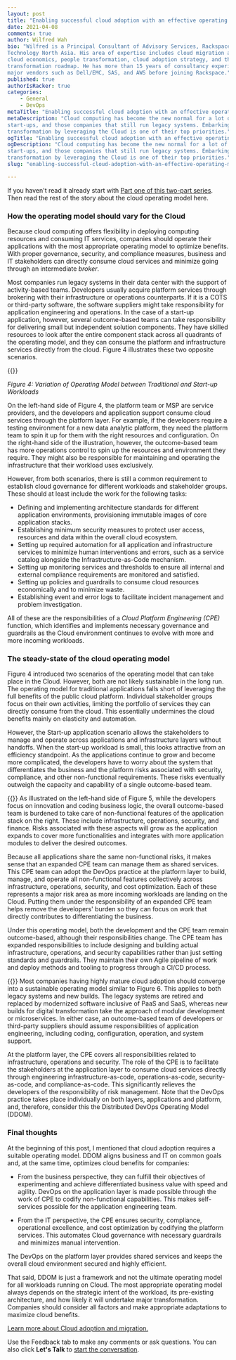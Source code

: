 ```yaml
---
layout: post
title: "Enabling successful cloud adoption with an effective operating model: Part two"
date: 2021-04-08
comments: true
author: Wilfred Wah
bio: "Wilfred is a Principal Consultant of Advisory Services, Rackspace
Technology North Asia. His area of expertise includes cloud migration assessment,
cloud economics, people transformation, cloud adoption strategy, and the
transformation roadmap. He has more than 15 years of consultancy experience with
major vendors such as Dell/EMC, SAS, and AWS before joining Rackspace."
published: true
authorIsRacker: true
categories:
    - General
    - DevOps
metaTitle: "Enabling successful cloud adoption with an effective operating model: Part two"
metaDescription: "Cloud computing has become the new normal for a lot of enterprises,
start-ups, and those companies that still run legacy systems. Embarking on digital
transformation by leveraging the Cloud is one of their top priorities."
ogTitle: "Enabling successful cloud adoption with an effective operating model: Part two"
ogDescription: "Cloud computing has become the new normal for a lot of enterprises,
start-ups, and those companies that still run legacy systems. Embarking on digital
transformation by leveraging the Cloud is one of their top priorities."
slug: "enabling-successful-cloud-adoption-with-an-effective-operating-model-part-two"

---
```


If you haven't read it already start with
[Part one of this two-part series](https://docs.rackspace.com/blog/enabling-successful-cloud-adoption-with-an-effective-operating-model-part-one).
Then read the rest of the story about the cloud operating model here.

<!--more-->

### How the operating model should vary for the Cloud

Because cloud computing offers flexibility in deploying computing resources and consuming
IT services, companies should operate their applications with the most appropriate
operating model to optimize benefits. With proper governance, security, and compliance
measures, business and IT stakeholders can directly consume cloud services and minimize
going through an intermediate *broker*. 

Most companies run legacy systems in their data center with the support of activity-based
teams. Developers usually acquire platform services through brokering with their
infrastructure or operations counterparts. If it is a COTS or third-party software, the
software suppliers might take responsibility for application engineering and operations.
In the case of a start-up application, however, several outcome-based teams can take
responsibility for delivering small but independent solution components. They have skilled
resources to look after the entire component stack across all quadrants of the operating
model, and they can consume the platform and infrastructure services directly from the
cloud. Figure 4 illustrates these two opposite scenarios. 

{{<img src="Picture4.png" title="" alt="">}}

*Figure 4: Variation of Operating Model between Traditional and Start-up Workloads*

On the left-hand side of Figure 4, the platform team or MSP are service providers, and the
developers and application support consume cloud services through the platform layer. For
example, if the developers require a testing environment for a new data analytic platform,
they need the platform team to spin it up for them with the right resources and configuration.
On the right-hand side of the illustration, however, the outcome-based team has more
operations control to spin up the resources and environment they require. They might also
be responsible for maintaining and operating the infrastructure that their workload uses
exclusively.
 
However, from both scenarios, there is still a common requirement to establish cloud
governance for different workloads and stakeholder groups. These should at least include
the work for the following tasks:

- Defining and implementing architecture standards for different application environments,
  provisioning immutable images of core application stacks.
- Establishing minimum security measures to protect user access, resources and data within
  the overall cloud ecosystem.
- Setting up required automation for all application and infrastructure services to minimize
  human interventions and errors, such as a service catalog alongside the
  Infrastructure-as-Code mechanism.
- Setting up monitoring services and thresholds to ensure all internal and external
  compliance requirements are monitored and satisfied.
- Setting up policies and guardrails to consume cloud resources economically and to minimize
  waste.
- Establishing event and error logs to facilitate incident management and problem
  investigation.

All of these are the responsibilities of a *Cloud Platform Engineering (CPE)* function,
which identifies and implements necessary governance and guardrails as the Cloud
environment continues to evolve with more and more incoming workloads. 

### The steady-state of the cloud operating model

Figure 4 introduced two scenarios of the operating model that can take place in the Cloud.
However, both are not likely sustainable in the long run. The operating model for traditional
applications falls short of leveraging the full benefits of the public cloud platform.
Individual stakeholder groups focus on their own activities, limiting the portfolio of
services they can directly consume from the cloud. This essentially undermines the cloud
benefits mainly on elasticity and automation. 

However, the Start-up application scenario allows the stakeholders to manage and operate
across applications and infrastructure layers without handoffs. When the start-up workload
is small, this looks attractive from an efficiency standpoint. As the applications continue
to grow and become more complicated, the developers have to worry about the system that
differentiates the business and the platform risks associated with security, compliance,
and other non-functional requirements. These risks eventually outweigh the capacity and
capability of a single outcome-based team. 

{{<img src="Picture5.png" title="" alt="" class="image-right">}}
As illustrated on the left-hand side of Figure 5, while the developers focus on innovation
and coding business logic, the overall outcome-based team is burdened to take care of
non-functional features of the application stack on the right. These include infrastructure,
operations, security, and finance. Risks associated with these aspects will grow as the
application expands to cover more functionalities and integrates with more application
modules to deliver the desired outcomes.

Because all applications share the same non-functional risks, it makes sense that an
expanded CPE team can manage them as shared services. This CPE team can adopt the DevOps
practice at the platform layer to build, manage, and operate all non-functional features
collectively across infrastructure, operations, security, and cost optimization. Each of
these represents a major risk area as more incoming workloads are landing on the Cloud.
Putting them under the responsibility of an expanded CPE team helps remove the developers'
burden so they can focus on work that directly contributes to differentiating the business. 

Under this operating model, both the development and the CPE team remain outcome-based,
although their responsibilities change. The CPE team has expanded responsibilities to
include designing and building actual infrastructure, operations, and security capabilities
rather than just setting standards and guardrails. They maintain their own Agile pipeline
of work and deploy methods and tooling to progress through a CI/CD process. 

{{<img src="Picture6.png" title="" alt="" class="image-left">}}
Most companies having highly mature cloud adoption should converge into a sustainable
operating model similar to Figure 6. This applies to both legacy systems and new builds.
The legacy systems are retired and replaced by modernized software inclusive of PaaS and
SaaS, whereas new builds for digital transformation take the approach of modular development
or microservices. In either case, an outcome-based team of developers or third-party
suppliers should assume responsibilities of application engineering, including coding,
configuration, operation, and system support. 

At the platform layer, the CPE covers all responsibilities related to infrastructure,
operations and security. The role of the CPE is to facilitate the stakeholders at the
application layer to consume cloud services directly through engineering
infrastructure-as-code, operations-as-code, security-as-code, and compliance-as-code. This
significantly relieves the developers of the responsibility of risk management. Note that
the DevOps practice takes place individually on both layers, applications and platform, and,
therefore, consider this the Distributed DevOps Operating Model (DDOM). 

### Final thoughts

At the beginning of this post, I mentioned that cloud adoption requires a suitable
operating model. DDOM aligns business and IT on common goals and, at the same time,
optimizes cloud benefits for companies:

- From the business perspective, they can fulfill their objectives of experimenting and
  achieve differentiated business value with speed and agility. DevOps on the application
  layer is made possible through the work of CPE to codify non-functional capabilities.
  This makes self-services possible for the application engineering team. 

- From the IT perspective, the CPE ensures security, compliance, operational excellence,
  and cost optimization by codifying the platform services. This automates Cloud
  governance with necessary guardrails and minimizes manual intervention.

The DevOps on the platform layer provides shared services and keeps the overall cloud
environment secured and highly efficient. 

That said, DDOM is just a framework and not the ultimate operating model for all workloads
running on Cloud. The most appropriate operating model always depends on the strategic
intent of the workload, its pre-existing architecture, and how likely it will undertake
major transformation. Companies should consider all factors and make appropriate adaptations
to maximize cloud benefits.

<a class="cta teal" id="cta" href="https://www.rackspace.com/cloud/cloud-migration">Learn more about Cloud adoption and migration.</a>

Use the Feedback tab to make any comments or ask questions. You can also click
**Let's Talk** to [start the conversation](https://www.rackspace.com/).
